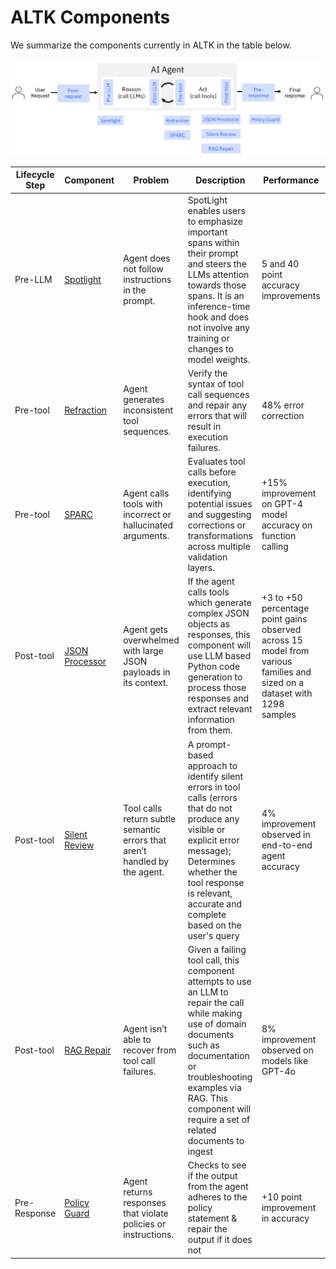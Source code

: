 # ALTK Components
We summarize the components currently in ALTK in the table below.

![altk_lifecycle](../assets/img_altk_lifecycle.png)

| Lifecycle Step | Component                             | Problem | Description | Performance                                                                                                              | Resources                                                       |
|----------------|---------------------------------------|---------|---------|--------------------------------------------------------------------------------------------------------------------------|-----------------------------------------------------------------|
| Pre-LLM        | [Spotlight](./spotlight.md)           | Agent does not follow instructions in the prompt. | SpotLight enables users to emphasize important spans within their prompt and steers the LLMs attention towards those spans. It is an inference-time hook and does not involve any training or changes to model weights. | 5 and 40 point accuracy improvements                                                                                     | [Paper](https://arxiv.org/pdf/2505.12025)                       |
| Pre-tool       | [Refraction](./refraction.md)         | Agent generates inconsistent tool sequences. | Verify the syntax of tool call sequences and repair any errors that will result in execution failures. | 48% error correction                                                                                                     |                                                              |
| Pre-tool       | [SPARC](./sparc.md)                   | Agent calls tools with incorrect or hallucinated arguments. | Evaluates tool calls before execution, identifying potential issues and suggesting corrections or transformations across multiple validation layers. | +15% improvement on GPT-4 model accuracy on function calling                                                             |                                                              |
| Post-tool      | [JSON Processor](./json-processor.md) | Agent gets overwhelmed with large JSON payloads in its context. | If the agent calls tools which generate complex JSON objects as responses, this component will use LLM based Python code generation to process those responses and extract relevant information from them. | +3 to +50 percentage point gains observed across 15 model from various families and sized on a dataset with 1298 samples | [Paper](), [Demo](https://ibm.box.com/v/altk-json-processor-demo) |
| Post-tool      | [Silent Review](./silent-review.md) | Tool calls return subtle semantic errors that aren’t handled by the agent. | A prompt-based approach to identify silent errors in tool calls (errors that do not produce any visible or explicit error message); Determines whether the tool response is relevant, accurate and complete based on the user's query | 4% improvement observed in end-to-end agent accuracy                                                                     |                                                              |
| Post-tool      | [RAG Repair](./rag-repair.md)         | Agent isn’t able to recover from tool call failures. | Given a failing tool call, this component attempts to use an LLM to repair the call while making use of domain documents such as documentation or troubleshooting examples via RAG. This component will require a set of related documents to ingest | 8% improvement observed on models like GPT-4o                                                                            |                                                                 |
| Pre-Response   | [Policy Guard](./policy-guard.md)     | Agent returns responses that violate policies or instructions. | Checks to see if the output from the agent adheres to the policy statement & repair the output if it does not | +10 point improvement in accuracy                                                                                        |                                                             |
